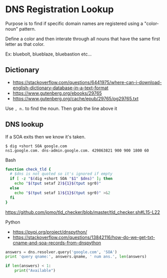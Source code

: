 # DNS Registration Lookup

Purpose is to find if specific domain names are registered using a "color-noun" pattern.

Define a color and then interate through all nouns that have the same first letter as that color.

Ex: bluebolt, blueblaze, bluebastion etc...


## Dictionary
- https://stackoverflow.com/questions/6441975/where-can-i-download-english-dictionary-database-in-a-text-format
- https://www.gutenberg.org/ebooks/29765
- https://www.gutenberg.org/cache/epub/29765/pg29765.txt

Use `, n.` to find the noun. Then grab the line above it

## DNS lookup
If a SOA exits then we know it's taken.
```
$ dig +short SOA google.com
ns1.google.com. dns-admin.google.com. 429863821 900 900 1800 60
```

Bash
```bash
function check_tld {
  # $dns is not quoted so it's ignored if empty
  if [ -z "$(dig +short SOA "$1" $dns)" ]; then
    echo "$(tput setaf 2)${1}$(tput sgr0)"
  else
    echo "$(tput setaf 1)${1}$(tput sgr0)" >&2
  fi
}
```
https://github.com/jomo/tld_checker/blob/master/tld_checker.sh#L15-L22


Python
- https://pypi.org/project/dnspython/
- https://stackoverflow.com/questions/13842116/how-do-we-get-txt-cname-and-soa-records-from-dnspython

```python
answers = dns.resolver.query('google.com', 'SOA')
print 'query qname:', answers.qname, ' num ans.', len(answers)

if len(answers) < 1:
    print("Available")
```
